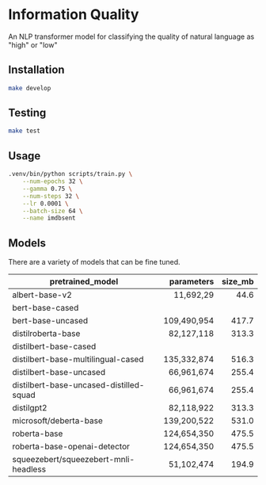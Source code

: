 # Information Quality

An NLP transformer model for classifying the quality of natural language as "high" or "low"

## Installation

```bash
make develop
```

## Testing

```bash
make test
```

## Usage

```bash
.venv/bin/python scripts/train.py \
    --num-epochs 32 \
    --gamma 0.75 \
    --num-steps 32 \
    --lr 0.0001 \
    --batch-size 64 \
    --name imdbsent
```


## Models

There are a variety of models that can be fine tuned.

| pretrained_model                          |   parameters |   size_mb |
|-------------------------------------------|-------------:|----------:|
| albert-base-v2                            |    11,692,29 |      44.6 |
| bert-base-cased                           |              |           |
| bert-base-uncased                         |  109,490,954 |     417.7 |
| distilroberta-base                        |   82,127,118 |     313.3 |
| distilbert-base-cased                     |              |           |
| distilbert-base-multilingual-cased        |  135,332,874 |     516.3 |
| distilbert-base-uncased                   |   66,961,674 |     255.4 |
| distilbert-base-uncased-distilled-squad   |   66,961,674 |     255.4 |
| distilgpt2                                |   82,118,922 |     313.3 |
| microsoft/deberta-base                    |  139,200,522 |     531.0 |
| roberta-base                              |  124,654,350 |     475.5 |
| roberta-base-openai-detector              |  124,654,350 |     475.5 |
| squeezebert/squeezebert-mnli-headless     |   51,102,474 |     194.9 |
